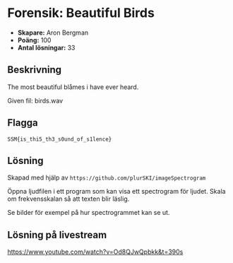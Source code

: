 # Forensik: Beautiful Birds

- **Skapare:** Aron Bergman
- **Poäng:** 100
- **Antal lösningar:** 33

## Beskrivning

The most beautiful blåmes i have ever heard.

Given fil: birds.wav

## Flagga

`SSM{is_thi5_th3_s0und_of_s1lence}`

## Lösning

Skapad med hjälp av `https://github.com/plurSKI/imageSpectrogram`

Öppna ljudfilen i ett program som kan visa ett spectrogram för ljudet. Skala om frekvensskalan så att texten blir läslig. 

Se bilder för exempel på hur spectrogrammet kan se ut. 

## Lösning på livestream

https://www.youtube.com/watch?v=Od8QJwQpbkk&t=390s
